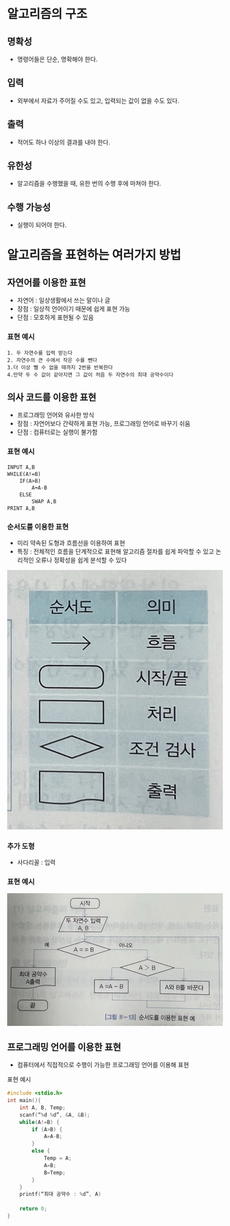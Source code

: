 # 알고리즘의 구조

## 명확성
* 명령어들은 단순, 명확해야 한다.

## 입력
* 외부에서 자료가 주어질 수도 있고, 입력되는 값이 없을 수도 있다.

## 출력
* 적어도 하나 이상의 결과를 내야 한다.

## 유한성
* 알고리즘을 수행했을 때, 유한 번의 수행 후에 마쳐야 한다.

## 수행 가능성
* 실행이 되어야 한다.

# 알고리즘을 표현하는 여러가지 방법

## 자연어를 이용한 표현
* 자연어 : 일상생활에서 쓰는 말이나 글
* 장점 : 일상적 언어이기 때문에 쉽게 표현 가능
* 단점 : 모호하게 표현될 수 있음

### 표현 예시
	1. 두 자연수를 입력 받는다
	2. 자연수의 큰 수에서 작은 수를 뺀다
	3.더 이상 뺄 수 없을 때까지 2번을 반복한다
	4.만약 두 수 값이 같아지면 그 값이 처음 두 자연수의 최대 공약수이다


## 의사 코드를 이용한 표현
* 프로그래밍 언어와 유사한 방식
* 장점 : 자연어보다 간략하게 표현 가능, 프로그래밍 언어로 바꾸기 쉬움
* 단점 : 컴퓨터로는 실행이 불가함

### 표현 예시
```
INPUT A,B
WHILE(A!=B)
    IF(A>B)
        A⬅️A-B
    ELSE
        SWAP A,B
PRINT A,B
```

### 순서도를 이용한 표현
* 미리 약속된 도형과 흐름선을 이용하여 표현
* 특징 : 전체적인 흐름을 단계적으로 표현해 알고리즘 절차를 쉽게 파악할 수 있고 논리적인 오류나 정확성을 쉽게 분석할 수 있다

![Alt text](KakaoTalk_20230913_090213932.jpg)
### 추가 도형
* 사다리꼴 : 입력

### 표현 예시

![Alt text](KakaoTalk_20230913_090214297.jpg)

## 프로그래밍 언어를 이용한 표현
* 컴퓨터에서 직접적으로 수행이 가능한 프로그래밍 언어를 이용해 표현

표현 예시
```c
#include <stdio.h>
int main(){
    int A, B, Temp;
    scanf(“%d %d”, &A, &B);
    while(A!=B) {
        if (A>B) {
            A=A-B;
        }
        else {
            Temp = A;
	        A=B;
            B=Temp;
        }
    }
    printf(“최대 공약수 : %d”, A)
    
    return 0;
}
```